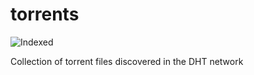 torrents 
========
![Indexed](https://img.shields.io/badge/indexed-186863-blue)

Collection of torrent files discovered in the DHT network
